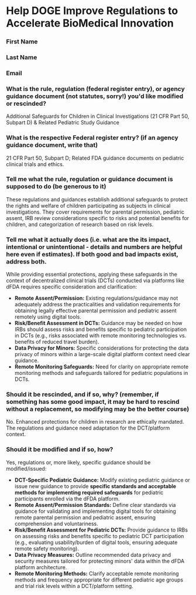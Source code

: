 # Help DOGE Improve Regulations to Accelerate BioMedical Innovation

### First Name

### Last Name

### Email

### What is the rule, regulation (federal register entry), or agency guidance document (not statutes, sorry!) you'd like modified or rescinded?

Additional Safeguards for Children in Clinical Investigations (21 CFR Part 50, Subpart D) & Related Pediatric Study Guidance

### What is the respective Federal register entry? (if an agency guidance document, write that)

21 CFR Part 50, Subpart D; Related FDA guidance documents on pediatric clinical trials and ethics.

### Tell me what the rule, regulation or guidance document is supposed to do (be generous to it)

These regulations and guidances establish additional safeguards to protect the rights and welfare of children participating as subjects in clinical investigations. They cover requirements for parental permission, pediatric assent, IRB review considerations specific to risks and potential benefits for children, and categorization of research based on risk levels.

### Tell me what it actually does (i.e. what are the its impact, intentional or unintentional - details and numbers are helpful here even if estimates). If both good and bad impacts exist, address both.

While providing essential protections, applying these safeguards in the context of decentralized clinical trials (DCTs) conducted via platforms like dFDA requires specific consideration and clarification:
*   **Remote Assent/Permission:** Existing regulations/guidance may not adequately address the practicalities and validation requirements for obtaining legally effective parental permission and pediatric assent remotely using digital tools.
*   **Risk/Benefit Assessment in DCTs:** Guidance may be needed on how IRBs should assess risks and benefits specific to pediatric participation in DCTs (e.g., risks associated with remote monitoring technologies vs. benefits of reduced travel burden).
*   **Data Privacy for Minors:** Specific considerations for protecting the data privacy of minors within a large-scale digital platform context need clear guidance.
*   **Remote Monitoring Safeguards:** Need for clarity on appropriate remote monitoring methods and safeguards tailored for pediatric populations in DCTs.

### Should it be rescinded, and if so, why? (remember, if something has some good impact, it may be hard to rescind without a replacement, so modifying may be the better course)

No. Enhanced protections for children in research are ethically mandated. The regulations and guidance need adaptation for the DCT/platform context.

### Should it be modified and if so, how?

Yes, regulations or, more likely, specific guidance should be modified/issued:
*   **DCT-Specific Pediatric Guidance:** Modify existing pediatric guidance or issue new guidance to provide **specific standards and acceptable methods for implementing required safeguards** for pediatric participants enrolled via the dFDA platform.
*   **Remote Assent/Permission Standards:** Define clear standards via guidance for validating and implementing digital tools for obtaining remote parental permission and pediatric assent, ensuring comprehension and voluntariness.
*   **Risk/Benefit Assessment for Pediatric DCTs:** Provide guidance to IRBs on assessing risks and benefits specific to pediatric DCT participation (e.g., evaluating usability/burden of digital tools, ensuring adequate remote safety monitoring).
*   **Data Privacy Measures:** Outline recommended data privacy and security measures tailored for protecting minors' data within the dFDA platform architecture.
*   **Remote Monitoring Methods:** Clarify acceptable remote monitoring methods and frequency appropriate for different pediatric age groups and trial risk levels within a DCT/platform setting. 